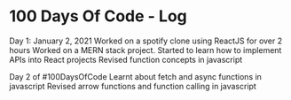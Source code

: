 # 100 Days Of Code - Log

Day 1: January 2, 2021
Worked on a spotify clone using ReactJS for over 2 hours
Worked on a MERN stack project.
Started to learn how to implement APIs into React projects
Revised function concepts in javascript

Day 2 of #100DaysOfCode 
Learnt about fetch and async functions in javascript
Revised arrow functions and function calling in javascript
